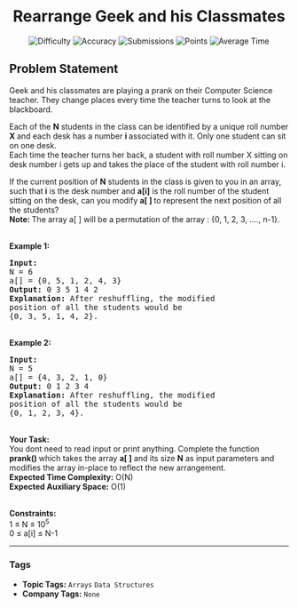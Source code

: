 <h1 align="center">Rearrange Geek and his Classmates</h1>

<p align="center">
  <img alt="Difficulty" title="Difficulty" src="https://custom-icon-badges.demolab.com/badge/Difficulty: Easy-1F222E?style=for-the-badge&logoColor=white&logo=fire"/>
  <img alt="Accuracy" title="Accuracy" src="https://custom-icon-badges.demolab.com/badge/Accuracy: 58.05%25-1F222E?style=for-the-badge&logoColor=white&logo=target"/>
  <img alt="Submissions" title="Submissions" src="https://custom-icon-badges.demolab.com/badge/Submissions: 14K+-1F222E?style=for-the-badge&logoColor=white&logo=repo"/>
  <img alt="Points" title="Points" src="https://custom-icon-badges.demolab.com/badge/Points: 2-1F222E?style=for-the-badge&logoColor=white&logo=award"/>
  <img alt="Average Time" title="Average Time" src="https://custom-icon-badges.demolab.com/badge/Average%20Time: 15m-1F222E?style=for-the-badge&logoColor=white&logo=clock"/>
</p>

## Problem Statement

Geek and his classmates are playing a prank on their Computer Science teacher. They change places every time the teacher turns to look at the blackboard. 

Each of the <b>N</b> students in the class can be identified by a unique roll number <b>X </b>and each desk has a number <b>i </b>associated with it. Only one student can sit on one desk. <br>
Each time the teacher turns her back, a student with roll number X sitting on desk number i gets up and takes the place of the student with roll number i.

If the current position of <b>N</b> students in the class is given to you in an array, such that<b> i</b> is the desk number and <b>a[i]</b> is the roll number of the student sitting on the desk, can you modify <b>a[ ] </b>to represent the next position of all the students?<br>
<b>Note: </b>The array a[ ] will be a permutation of the array : {0, 1, 2, 3, ...., n-1}.

<br>
<b>Example 1:</b>

<pre><b>Input:</b>
N = 6
a[] = {0, 5, 1, 2, 4, 3}
<b>Output: </b>0 3 5 1 4 2
<b>Explanation: </b>After reshuffling, the modified 
position of all the students would be 
{0, 3, 5, 1, 4, 2}.</pre>

<br>
<b>Example 2:</b>

<pre><b>Input:</b>
N = 5
a[] = {4, 3, 2, 1, 0}
<b>Output:</b> 0 1 2 3 4 
<b>Explanation:</b> After reshuffling, the modified 
position of all the students would be 
{0, 1, 2, 3, 4}.</pre>

<br>
<b>Your Task:  </b><br>
You dont need to read input or print anything. Complete the function <b>prank() </b>which takes the array <b>a[ ]</b> and its size <b>N</b> as input parameters and modifies the array in-place to reflect the new arrangement.

<br>
<b>Expected Time Complexity:</b> O(N)<br>
<b>Expected Auxiliary Space:</b> O(1)<br>
 

<b>Constraints:</b><br>
1 ≤ N ≤ 10<sup>5</sup><br>
0 ≤ a[i] ≤ N-1


<hr>

### Tags
- **Topic Tags:** `Arrays` `Data Structures`
- **Company Tags:** `None`
